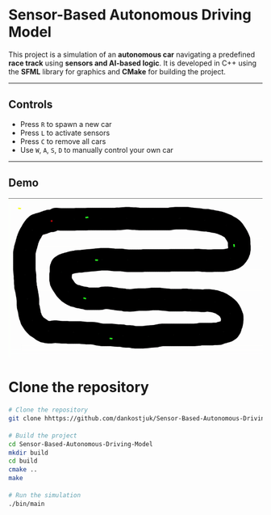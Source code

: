 # Sensor-Based Autonomous Driving Model

This project is a simulation of an **autonomous car** navigating a predefined **race track** using **sensors and AI-based logic**. It is developed in C++ using the **SFML** library for graphics and **CMake** for building the project.

---

## Controls

- Press `R` to spawn a new car  
- Press `L` to activate sensors  
- Press `C` to remove all cars  
- Use `W`, `A`, `S`, `D` to manually control your own car

---

## Demo
![Demo of autonomous car](media/demo.gif)


# Clone the repository
```bash
# Clone the repository
git clone hhttps://github.com/dankostjuk/Sensor-Based-Autonomous-Driving-Model.git

# Build the project
cd Sensor-Based-Autonomous-Driving-Model
mkdir build
cd build
cmake ..
make

# Run the simulation
./bin/main
